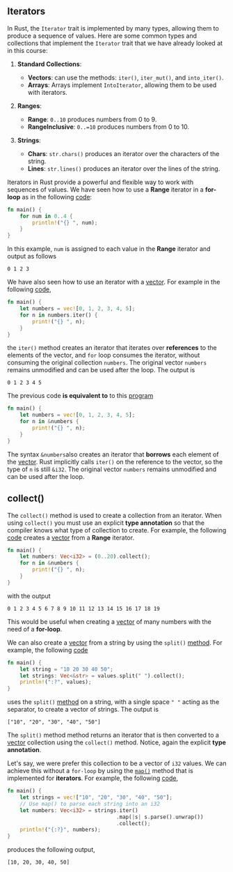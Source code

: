 ## Iterators

In Rust, the `Iterator` trait is implemented by many types, allowing them to produce a sequence of values. Here are some common types and collections that implement the `Iterator` trait that we have already looked at in this course:

1. **Standard Collections**:
   - **Vectors**: can use the methods: `iter()`, `iter_mut()`, and `into_iter()`.
   - **Arrays**: Arrays implement `IntoIterator`, allowing them to be used with iterators.

2. **Ranges**:
   - **Range**: `0..10` produces numbers from 0 to 9.
   - **RangeInclusive**: `0..=10` produces numbers from 0 to 10.

3. **Strings**:
   - **Chars**: `str.chars()` produces an iterator over the characters of the string.
   - **Lines**: `str.lines()` produces an iterator over the lines of the string.

Iterators in Rust provide a powerful and flexible way to work with sequences of values. We have seen how to use a **Range** iterator in a **for-loop** as in the following [code](https://play.rust-lang.org/?version=stable&mode=debug&edition=2021&gist=50e9b22c2b7f6d48e552941407797644):

```rust
fn main() {
    for num in 0..4 {
        println!("{} ", num);
    }
}
```

In this example,  `num` is assigned to each value in the **Range** iterator and output as follows

```
0 1 2 3 
```

We have also seen how to use an iterator with a [vector](notes/05-vectors/vectors.md).  For example in the following [code](https://play.rust-lang.org/?version=stable&mode=debug&edition=2021&gist=6d802ca2dc58843c184a1f2b78730f54),

```rust
fn main() {
    let numbers = vec![0, 1, 2, 3, 4, 5];
    for n in numbers.iter() {
        print!("{} ", n);
    }
}
```

the `iter()` method creates an iterator that iterates over **references** to the elements of the vector, and `for` loop consumes the iterator, without consuming the original collection `numbers`. The original vector `numbers` remains unmodified and can be used after the loop. The output is

```
0 1 2 3 4 5
```

The previous code **is equivalent to** to this [program](https://play.rust-lang.org/?version=stable&mode=debug&edition=2021&gist=83239e8e72b3a681bad4d100c72928a6)

```rust
fn main() {
    let numbers = vec![0, 1, 2, 3, 4, 5];
    for n in &numbers {
        print!("{} ", n);
    }
}
```

The syntax `&numbers`also creates an iterator that **borrows** each element of the [vector](notes/05-vectors/vectors.md). Rust implicitly calls `iter()` on the reference to the vector, so the type of `n` is still `&i32`. The original vector `numbers` remains unmodified and can be used after the loop.

## collect()

The `collect()` method is used to create a collection from an iterator.  When using `collect()` you must use an explicit **type annotation** so that the compiler knows what type of collection to create.  For example, the following [code](https://play.rust-lang.org/?version=stable&mode=debug&edition=2021&gist=fe5931c36e8acfe8c8115133ef3cde34) creates a [vector](notes/05-vectors/vectors.md) from a **Range** iterator.

```rust
fn main() {
    let numbers: Vec<i32> = (0..20).collect();
    for n in &numbers {
        print!("{} ", n);
    }
}
```

with the output

```
0 1 2 3 4 5 6 7 8 9 10 11 12 13 14 15 16 17 18 19
```

This would be useful when creating a  [vector](notes/05-vectors/vectors.md) of many numbers with the need of a **for-loop**.

We can also create a  [vector](notes/05-vectors/vectors.md) from a string by using the `split()` [method](https://doc.rust-lang.org/std/string/struct.String.html#method.split).  For example, the following [code](https://play.rust-lang.org/?version=stable&mode=debug&edition=2021&gist=874a264aee15e85d0353ad5371e87460)

```rust
fn main() {
	let string = "10 20 30 40 50";
	let strings: Vec<&str> = values.split(" ").collect();
	println!(":?", values);
}
```

uses the `split()` [method](https://doc.rust-lang.org/std/string/struct.String.html#method.split) on a string, with a single space `" "` acting as the separator, to create a vector of strings. The output is

```
["10", "20", "30", "40", "50"]
```

The `split()` method method returns an iterator that is then converted to a [vector](notes/05-vectors/vectors.md) collection using the `collect()` method.  Notice, again the explicit **type annotation**.

Let's say, we were prefer this collection to be a vector of `i32` values.  We can achieve this without a `for-loop` by using the [`map()`](/notes/12-iterators/map-filter.md) method that is implemented for **iterators**. For example, the following [code](https://play.rust-lang.org/?version=stable&mode=debug&edition=2021&gist=99463badd011f0a92829fdda42dbc97b),

```rust
fn main() {
    let strings = vec!["10", "20", "30", "40", "50"];
    // Use map() to parse each string into an i32
    let numbers: Vec<i32> = strings.iter()
                                   .map(|s| s.parse().unwrap())
                                   .collect();
    println!("{:?}", numbers);
}
```

produces the following output,

```
[10, 20, 30, 40, 50]
```
